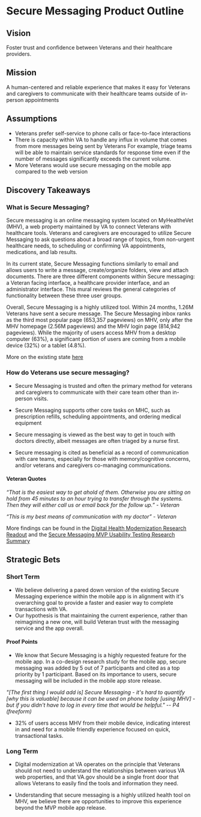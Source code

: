 # Secure Messaging Product Outline

## Vision
Foster trust and confidence between Veterans and their healthcare providers. 

## Mission
A human-centered and reliable experience that makes it easy for Veterans and caregivers to communicate with their healthcare teams outside of in-person appointments


## Assumptions
* Veterans prefer self-service to phone calls or face-to-face interactions 
* There is capacity within VA to handle any influx in volume that comes from more messages being sent by Veterans For example, triage teams will be able to maintain service standards for response time even if the number of messages significantly exceeds the current volume. 
* More Veterans would use secure messaging on the mobile app compared to the web version

## Discovery Takeaways
### What is Secure Messaging?
Secure messaging is an online messaging system located on MyHealtheVet (MHV), a web property maintained by VA to connect Veterans with healthcare tools. Veterans and caregivers are encouraged to utilize Secure Messaging to ask questions about a broad range of topics, from non-urgent healthcare needs, to scheduling or confirming VA appointments, medications, and lab results. 

In its current state, Secure Messaging functions similarly to email and allows users to write a message, create/organize folders, view and attach documents. There are three different components within Secure messaging: a Veteran facing interface, a healthcare provider interface, and an administrator interface. This mural reviews the general categories of functionality between these three user groups. 

Overall, Secure Messaging is a highly utilized tool. Within 24 months, 1.26M Veterans have sent a secure message. The Secure Messaging inbox ranks as the third most popular page (653,357 pageviews) on MHV, only after the MHV homepage (2.56M pageviews) and the MHV login page (814,942 pageviews). While the majority of users access MHV from a desktop computer (63%), a significant portion of users are coming from a mobile device (32%) or a tablet (4.8%). 

More on the existing state [here](https://github.com/department-of-veterans-affairs/va.gov-team/tree/master/products/va-mobile-app/product/secure-messaging/existing%20state)

### How do Veterans use secure messaging?
* Secure Messaging is trusted and often the primary method for veterans and caregivers to communicate with their care team other than in-person visits.

* Secure Messaging supports other core tasks on MHC, such as prescription refills, scheduling appointments, and ordering medical equipment 

* Secure messaging is viewed as the best way to get in touch with doctors directly, albeit messages are often triaged by a nurse first. 

* Secure messaging is cited as beneficial as a record of communication with care teams, especially for those with memory/cognitive concerns, and/or veterans and caregivers co-managing communications. 

#### Veteran Quotes 
*“That is the easiest way to get ahold of them. Otherwise you are sitting on hold from 45 minutes to an hour trying to transfer through the systems. Then they will either call us or email back for the follow up.” - Veteran* 

*“This is my best means of communication with my doctor” - Veteran*

More findings can be found in the [Digital Health Modernization Research Readout](https://github.com/department-of-veterans-affairs/va.gov-team/blob/master/products/health-care/digital-health-modernization/research/generative-research-study-1/research-findings.md) and the [Secure Messaging MVP Usability Testing Research Summary](https://github.com/department-of-veterans-affairs/va.gov-team/blob/master/products/va-mobile-app/ux-research/usability-testing/secure-messaging/round-1/research-summary.md)

## Strategic Bets
### Short Term 
* We believe delivering a pared down version of the existing Secure Messaging experience within the mobile app is in alignment with it's overarching goal to provide a faster and easier way to complete transactions with VA. 
* Our hypothesis is that maintaining the current experience, rather than reimagining a new one, will build Veteran trust with the messaging service and the app overall. 
#### Proof Points
* We know that Secure Messaging is a highly requested feature for the mobile app. In a co-design research study for the mobile app, secure messaging was added by 5 out of 7 participants and cited as a top priority by 1 participant. Based on its importance to users, secure messaging will be included in the mobile app store release. 

*"[The first thing I would add is] Secure Messaging - it's hard to quantify [why this is valuable] because it can be used on phone today [using MHV] - but if you didn't have to log in every time that would be helpful." -- P4 (freeform)*

* 32% of users access MHV from their mobile device, indicating interest in and need for a mobile friendly experience focused on quick, transactional tasks. 

### Long Term
* Digital modernization at VA operates on the principle that Veterans should not need to understand the relationships between various VA web properties, and that VA.gov should be a single front door that allows Veterans to easily find the tools and information they need. 

* Understanding that secure messaging is a highly utilized health tool on MHV, we believe there are opportunities to improve this experience beyond the MVP mobile app release. 






